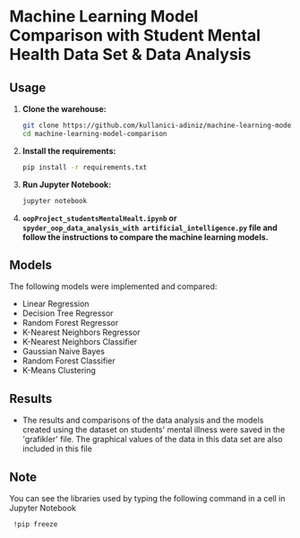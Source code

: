 # Machine Learning Model Comparison with Student Mental Health Data Set & Data Analysis


## Usage

1. **Clone the warehouse:**

    ```bash
    git clone https://github.com/kullanici-adiniz/machine-learning-model-comparison.git
    cd machine-learning-model-comparison
    ```

2. **Install the requirements:**
    ```bash
    pip install -r requirements.txt
    ```

3. **Run Jupyter Notebook:**

    ```bash
    jupyter notebook
    ```

4. **`oopProject_studentsMentalHealt.ipynb` or `spyder_oop_data_analysis_with artificial_intelligence.py` file and follow the instructions to compare the machine learning models.**

## Models

The following models were implemented and compared:

- Linear Regression
- Decision Tree Regressor
- Random Forest Regressor
- K-Nearest Neighbors Regressor
- K-Nearest Neighbors Classifier
- Gaussian Naive Bayes
- Random Forest Classifier
- K-Means Clustering

## Results
- The results and comparisons of the data analysis and the models created using the dataset on students' mental illness were saved in the 'grafikler' file. The graphical values of the data in this data set are also included in this file

## Note
You can see the libraries used by typing the following command in a cell in Jupyter Notebook
 ```bash
  !pip freeze
 ```
